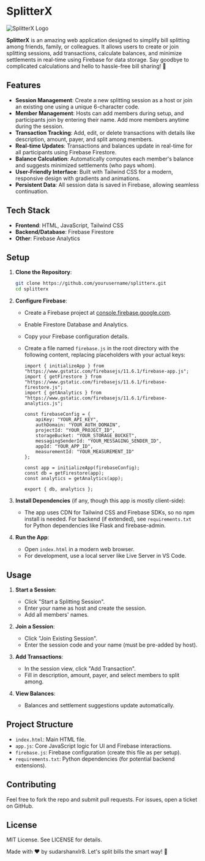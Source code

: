 


          
# SplitterX

![SplitterX Logo](SplitterX/assests/logo.png) 

**SplitterX** is an amazing web application designed to simplify bill splitting among friends, family, or colleagues. It allows users to create or join splitting sessions, add transactions, calculate balances, and minimize settlements in real-time using Firebase for data storage. Say goodbye to complicated calculations and hello to hassle-free bill sharing! 💸

## Features

- **Session Management**: Create a new splitting session as a host or join an existing one using a unique 6-character code.
- **Member Management**: Hosts can add members during setup, and participants join by entering their name. Add more members anytime during the session.
- **Transaction Tracking**: Add, edit, or delete transactions with details like description, amount, payer, and split among members.
- **Real-time Updates**: Transactions and balances update in real-time for all participants using Firebase Firestore.
- **Balance Calculation**: Automatically computes each member's balance and suggests minimized settlements (who pays whom).
- **User-Friendly Interface**: Built with Tailwind CSS for a modern, responsive design with gradients and animations.
- **Persistent Data**: All session data is saved in Firebase, allowing seamless continuation.

## Tech Stack

- **Frontend**: HTML, JavaScript, Tailwind CSS
- **Backend/Database**: Firebase Firestore
- **Other**: Firebase Analytics

## Setup

1. **Clone the Repository**:
   ```bash
   git clone https://github.com/yourusername/splitterx.git
   cd splitterx
   ```

2. **Configure Firebase**:
   - Create a Firebase project at [console.firebase.google.com](https://console.firebase.google.com).
   - Enable Firestore Database and Analytics.
   - Copy your Firebase configuration details.
   - Create a file named `firebase.js` in the root directory with the following content, replacing placeholders with your actual keys:

     ```javascript:f:\Splitter (public)\SplitterX\firebase.js
     import { initializeApp } from "https://www.gstatic.com/firebasejs/11.6.1/firebase-app.js";
     import { getFirestore } from "https://www.gstatic.com/firebasejs/11.6.1/firebase-firestore.js";
     import { getAnalytics } from "https://www.gstatic.com/firebasejs/11.6.1/firebase-analytics.js";

     const firebaseConfig = {
         apiKey: "YOUR_API_KEY",
         authDomain: "YOUR_AUTH_DOMAIN",
         projectId: "YOUR_PROJECT_ID",
         storageBucket: "YOUR_STORAGE_BUCKET",
         messagingSenderId: "YOUR_MESSAGING_SENDER_ID",
         appId: "YOUR_APP_ID",
         measurementId: "YOUR_MEASUREMENT_ID"
     };

     const app = initializeApp(firebaseConfig);
     const db = getFirestore(app);
     const analytics = getAnalytics(app);

     export { db, analytics };
     ```

3. **Install Dependencies** (if any, though this app is mostly client-side):
   - The app uses CDN for Tailwind CSS and Firebase SDKs, so no npm install is needed. For backend (if extended), see `requirements.txt` for Python dependencies like Flask and firebase-admin.

4. **Run the App**:
   - Open `index.html` in a modern web browser.
   - For development, use a local server like Live Server in VS Code.

## Usage

1. **Start a Session**:
   - Click "Start a Splitting Session".
   - Enter your name as host and create the session.
   - Add all members' names.

2. **Join a Session**:
   - Click "Join Existing Session".
   - Enter the session code and your name (must be pre-added by host).

3. **Add Transactions**:
   - In the session view, click "Add Transaction".
   - Fill in description, amount, payer, and select members to split among.

4. **View Balances**:
   - Balances and settlement suggestions update automatically.

## Project Structure

- `index.html`: Main HTML file.
- `app.js`: Core JavaScript logic for UI and Firebase interactions.
- `firebase.js`: Firebase configuration (create this file as per setup).
- `requirements.txt`: Python dependencies (for potential backend extensions).

## Contributing

Feel free to fork the repo and submit pull requests. For issues, open a ticket on GitHub.

## License

MIT License. See LICENSE for details.

Made with ❤️ by sudarshanxlr8. Let's split bills the smart way! 🚀
        

